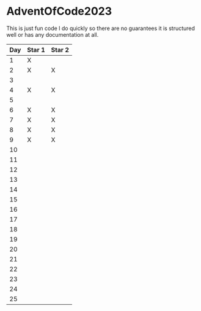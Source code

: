 # AdventOfCode2023

This is just fun code I do quickly so there are no guarantees it is structured well or has any documentation at all.

| Day | Star 1 | Star 2 |
|-----|--------|--------|
| 1   | X      |        |
| 2   | X      | X      |
| 3   |        |        |
| 4   | X      | X      |
| 5   |        |        |
| 6   | X      | X      |
| 7   | X      | X      |
| 8   | X      | X      |
| 9   | X      | X      |
| 10  |        |        |
| 11  |        |        |
| 12  |        |        |
| 13  |        |        |
| 14  |        |        |
| 15  |        |        |
| 16  |        |        |
| 17  |        |        |
| 18  |        |        |
| 19  |        |        |
| 20  |        |        |
| 21  |        |        |
| 22  |        |        |
| 23  |        |        |
| 24  |        |        |
| 25  |        |        |
